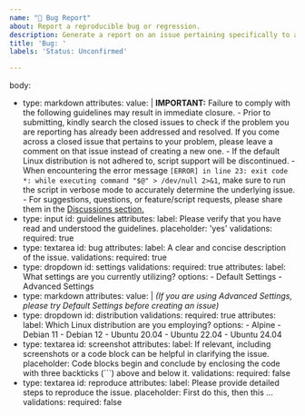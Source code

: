 ```yaml
---
name: "🐛 Bug Report"
about: Report a reproducible bug or regression.
description: Generate a report on an issue pertaining specifically to a script. For other inquiries, please share them in the Discussions section.
title: 'Bug: '
labels: 'Status: Unconfirmed'

---
```


body:
  - type: markdown
    attributes:
      value: |
        **IMPORTANT:** Failure to comply with the following guidelines may result in immediate closure.
        - Prior to submitting, kindly search the closed issues to check if the problem you are reporting has already been addressed and resolved. If you come across a closed issue that pertains to your problem, please leave a comment on that issue instead of creating a new one.
        - If the default Linux distribution is not adhered to, script support will be discontinued.
        - When encountering the error message `[ERROR] in line 23: exit code *: while executing command "$@" > /dev/null 2>&1`, make sure to run the script in verbose mode to accurately determine the underlying issue.
        - For suggestions, questions, or feature/script requests, please share them in the [Discussions section.](https://github.com/community-scripts/ProxmoxVE/discussions)
  - type: input
    id: guidelines
    attributes:
      label: Please verify that you have read and understood the guidelines.
      placeholder: 'yes'
    validations:
      required: true
  - type: textarea
    id: bug
    attributes:
      label: A clear and concise description of the issue.
    validations:
      required: true
  - type: dropdown
    id: settings
    validations:
      required: true
    attributes:
      label: What settings are you currently utilizing?
      options:
        - Default Settings
        - Advanced Settings
  - type: markdown
    attributes:
      value: |
        _(If you are using Advanced Settings, please try Default Settings before creating an issue)_
  - type: dropdown
    id: distribution
    validations:
      required: true
    attributes:
      label: Which Linux distribution are you employing?
      options:
        - Alpine
        - Debian 11
        - Debian 12
        - Ubuntu 20.04
        - Ubuntu 22.04
        - Ubuntu 24.04
  - type: textarea
    id: screenshot
    attributes:
      label: If relevant, including screenshots or a code block can be helpful in clarifying the issue.
      placeholder: Code blocks begin and conclude by enclosing the code with three backticks (```) above and below it.
    validations:
      required: false
  - type: textarea
    id: reproduce
    attributes:
      label: Please provide detailed steps to reproduce the issue.
      placeholder: First do this, then this ...
    validations:
      required: false
